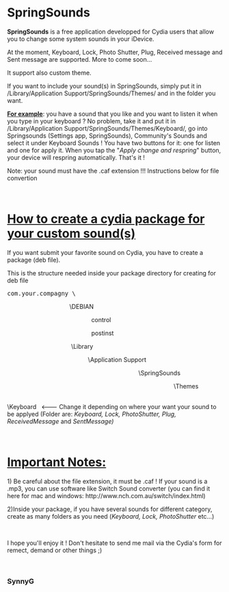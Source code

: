 # SpringSounds
<p><strong>SpringSounds</strong> is a free application developped for Cydia users that allow you to change some system sounds in your iDevice.</p>

<p>At the moment, Keyboard, Lock, Photo Shutter, Plug, Received message and Sent message are supported. More to come soon...</p>

<p>It support also custom theme.</p>

<p>If you want to include your sound(s) in SpringSounds, simply put it in /Library/Application Support/SpringSounds/Themes/ and in the folder you want.</p>

<p><ins><strong>For example</strong></ins>: you have a sound that you like and you want to listen it when you type in your keyboard ? No problem, take it and put it in /Library/Application Support/SpringSounds/Themes/Keyboard/, go into Springsounds (Settings app, SpringSounds), Community&#39;s Sounds and select it under Keyboard Sounds ! You have two buttons for it: one for listen and one for apply it. When you tap the &quot;<em>Apply change and respring</em>&quot; button, your device will respring automatically. That&#39;s it !</p>

<p>Note: your sound must have the .caf extension !!! Instructions below for file convertion</p>

<p>&nbsp;</p>

<h1><ins>How to create a cydia package for your custom sound(s)</ins></h1>

<p>If you want submit your favorite sound on Cydia, you have to create a package (deb file).</p>

<p>This is the structure needed inside your package directory for creating for deb file</p>

<pre>
com.your.compagny \
</pre>

<p>&nbsp;&nbsp;&nbsp;&nbsp;&nbsp;&nbsp;&nbsp;&nbsp;&nbsp;&nbsp;&nbsp;&nbsp;&nbsp;&nbsp;&nbsp;&nbsp;&nbsp;&nbsp;&nbsp;&nbsp;&nbsp;&nbsp;&nbsp;&nbsp;&nbsp;&nbsp;&nbsp;&nbsp;&nbsp;&nbsp;&nbsp;&nbsp;&nbsp;&nbsp;&nbsp;&nbsp; \DEBIAN</p>

<p>&nbsp;&nbsp;&nbsp;&nbsp;&nbsp;&nbsp;&nbsp;&nbsp;&nbsp;&nbsp;&nbsp;&nbsp;&nbsp;&nbsp;&nbsp;&nbsp;&nbsp;&nbsp;&nbsp;&nbsp;&nbsp;&nbsp;&nbsp;&nbsp;&nbsp;&nbsp;&nbsp;&nbsp;&nbsp;&nbsp;&nbsp;&nbsp;&nbsp;&nbsp;&nbsp;&nbsp;&nbsp;&nbsp;&nbsp;&nbsp;&nbsp;&nbsp;&nbsp;&nbsp;&nbsp;&nbsp;&nbsp;&nbsp;&nbsp; control</p>

<p>&nbsp;&nbsp;&nbsp;&nbsp;&nbsp;&nbsp;&nbsp;&nbsp;&nbsp;&nbsp;&nbsp;&nbsp;&nbsp;&nbsp;&nbsp;&nbsp;&nbsp;&nbsp;&nbsp;&nbsp;&nbsp;&nbsp;&nbsp;&nbsp;&nbsp;&nbsp;&nbsp;&nbsp;&nbsp;&nbsp;&nbsp;&nbsp;&nbsp;&nbsp;&nbsp;&nbsp;&nbsp;&nbsp;&nbsp;&nbsp;&nbsp;&nbsp;&nbsp;&nbsp;&nbsp;&nbsp;&nbsp;&nbsp;&nbsp; postinst</p>

<p>&nbsp;&nbsp;&nbsp;&nbsp;&nbsp;&nbsp;&nbsp;&nbsp;&nbsp;&nbsp;&nbsp;&nbsp;&nbsp;&nbsp;&nbsp;&nbsp;&nbsp;&nbsp;&nbsp;&nbsp;&nbsp;&nbsp;&nbsp;&nbsp;&nbsp;&nbsp;&nbsp;&nbsp;&nbsp;&nbsp;&nbsp;&nbsp;&nbsp;&nbsp;&nbsp;&nbsp;&nbsp; \Library</p>

<p>&nbsp;&nbsp;&nbsp;&nbsp;&nbsp;&nbsp;&nbsp;&nbsp;&nbsp;&nbsp;&nbsp;&nbsp;&nbsp;&nbsp;&nbsp;&nbsp;&nbsp;&nbsp;&nbsp;&nbsp;&nbsp;&nbsp;&nbsp;&nbsp;&nbsp;&nbsp;&nbsp;&nbsp;&nbsp;&nbsp;&nbsp;&nbsp;&nbsp;&nbsp;&nbsp;&nbsp;&nbsp;&nbsp;&nbsp;&nbsp;&nbsp;&nbsp;&nbsp;&nbsp;&nbsp;&nbsp;&nbsp; \Application Support</p>

<p>&nbsp;&nbsp;&nbsp;&nbsp;&nbsp;&nbsp;&nbsp;&nbsp;&nbsp;&nbsp;&nbsp;&nbsp;&nbsp;&nbsp;&nbsp;&nbsp;&nbsp;&nbsp;&nbsp;&nbsp;&nbsp;&nbsp;&nbsp;&nbsp;&nbsp;&nbsp;&nbsp;&nbsp;&nbsp;&nbsp;&nbsp;&nbsp;&nbsp;&nbsp;&nbsp;&nbsp;&nbsp;&nbsp;&nbsp;&nbsp;&nbsp;&nbsp;&nbsp;&nbsp;&nbsp;&nbsp;&nbsp;&nbsp;&nbsp;&nbsp;&nbsp;&nbsp;&nbsp;&nbsp;&nbsp;&nbsp;&nbsp;&nbsp;&nbsp;&nbsp;&nbsp;&nbsp;&nbsp;&nbsp;&nbsp;&nbsp;&nbsp;&nbsp;&nbsp;&nbsp;&nbsp;&nbsp;&nbsp;&nbsp;&nbsp;&nbsp;&nbsp; \SpringSounds</p>

<p>&nbsp;&nbsp;&nbsp;&nbsp;&nbsp;&nbsp;&nbsp;&nbsp;&nbsp;&nbsp;&nbsp;&nbsp;&nbsp;&nbsp;&nbsp;&nbsp;&nbsp;&nbsp;&nbsp;&nbsp;&nbsp;&nbsp;&nbsp;&nbsp;&nbsp;&nbsp;&nbsp;&nbsp;&nbsp;&nbsp;&nbsp;&nbsp;&nbsp;&nbsp;&nbsp;&nbsp;&nbsp;&nbsp;&nbsp;&nbsp;&nbsp;&nbsp;&nbsp;&nbsp;&nbsp;&nbsp;&nbsp;&nbsp;&nbsp;&nbsp;&nbsp;&nbsp;&nbsp;&nbsp;&nbsp;&nbsp;&nbsp;&nbsp;&nbsp;&nbsp;&nbsp;&nbsp;&nbsp;&nbsp;&nbsp;&nbsp;&nbsp;&nbsp;&nbsp;&nbsp;&nbsp;&nbsp;&nbsp;&nbsp;&nbsp;&nbsp;&nbsp;&nbsp;&nbsp;&nbsp;&nbsp;&nbsp;&nbsp;&nbsp;&nbsp;&nbsp;&nbsp;&nbsp;&nbsp;&nbsp;&nbsp;&nbsp;&nbsp;&nbsp;&nbsp;&nbsp;&nbsp;&nbsp; \Themes</p>

<p>&nbsp;&nbsp;&nbsp;&nbsp;&nbsp;&nbsp;&nbsp;&nbsp;&nbsp;&nbsp;&nbsp;&nbsp;&nbsp;&nbsp;&nbsp;&nbsp;&nbsp;&nbsp;&nbsp;&nbsp;&nbsp;&nbsp;&nbsp;&nbsp;&nbsp;&nbsp;&nbsp;&nbsp;&nbsp;&nbsp;&nbsp;&nbsp;&nbsp;&nbsp;&nbsp;&nbsp;&nbsp;&nbsp;&nbsp;&nbsp;&nbsp;&nbsp;&nbsp;&nbsp;&nbsp;&nbsp;&nbsp;&nbsp;&nbsp;&nbsp;&nbsp;&nbsp;&nbsp;&nbsp;&nbsp;&nbsp;&nbsp;&nbsp;&nbsp;&nbsp;&nbsp;&nbsp;&nbsp;&nbsp;&nbsp;&nbsp;&nbsp;&nbsp;&nbsp;&nbsp;&nbsp;&nbsp;&nbsp;&nbsp;&nbsp;&nbsp;&nbsp;&nbsp;&nbsp;&nbsp;&nbsp;&nbsp;&nbsp;&nbsp;&nbsp;&nbsp;&nbsp;&nbsp;&nbsp;&nbsp;&nbsp;&nbsp;&nbsp;&nbsp;&nbsp;&nbsp;&nbsp;&nbsp;&nbsp;&nbsp;&nbsp;&nbsp;&nbsp;&nbsp;&nbsp;&nbsp;&nbsp;&nbsp;&nbsp;&nbsp;&nbsp; \Keyboard&nbsp;&nbsp; &lt;--- Change it depending on where your want your sound to be applyed (Folder are: <em>Keyboard, Lock, PhotoShutter, Plug, ReceivedMessage </em>and <em>SentMessage)</em></p>

<p>&nbsp;</p>

<h1><ins><strong>Important Notes:</strong></ins></h1>

<p>1) Be careful about the file extension, it must be .caf ! If your sound is a .mp3, you can use software like Switch Sound converter (you can find it here for mac and windows: http://www.nch.com.au/switch/index.html)</p>

<p>2)Inside your package, if you have several sounds for different category, create as many folders as you need (<em>Keyboard, Lock, PhotoShutter </em>etc...)</p>

<p>&nbsp;</p>

<p>I hope you&#39;ll enjoy it ! Don&#39;t hesitate to send me mail via the Cydia&#39;s form for remect, demand or other things ;)</p>

<p>&nbsp;</p>

<h3>SynnyG</h3>

